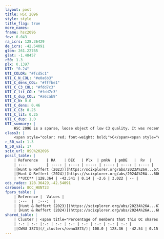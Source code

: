 ```yaml
---
layout: post
title: HSC 2096
style: style
title_flag: true
more_names: 
fname: hsc2096
fov: 0.043
ra_icrs: 128.36429
de_icrs: -42.54091
glon: 261.22765
glat: -1.48457
r50: 1.3
plx: 0.1397
UTI: "0.24"
UTI_COLOR: "#fcd5c1"
UTI_C_N_COL: "#e0a6b3"
UTI_C_dens_COL: "#fffbe1"
UTI_C_C3_COL: "#fdd7c3"
UTI_C_lit_COL: "#fdd7c3"
UTI_C_dup_COL: "#a6cab9"
UTI_C_N: 0.0
UTI_C_dens: 0.46
UTI_C_C3: 0.25
UTI_C_lit: 0.25
UTI_C_dup: 1.0
UTI_summary: |
    HSC 2096 is a sparse, loose object of low C3 quality. It was recently reported in the literature. This object shares a large percentage of members with a later reported entry.<br><br><span style="color: #99180f; font-weight: bold;">Warning: </span>contains less than 25 stars with <i>P>0.5</i> estimated.
class3: |
    <span style="color: red; font-weight: bold;">C</span><span style="color: red; font-weight: bold;">C</span>
r_50_val: 1.3
N_50_val: 17
scix_url: HSC%202096
posit_table: |
    | Reference    | RA    | DEC   | Plx  | pmRA  | pmDE   |  Rv  |
    | :---         | :---: | :---: | :---: | :---: | :---: | :---: |
    |[Hunt & Reffert (2023)](https://scixplorer.org/abs/2023A%26A...673A.114H) | 128.368 | -42.542 | 0.14 | -2.583 | 3.011 | 92.625 |
    |[Hunt & Reffert (2024)](https://scixplorer.org/abs/2024A%26A...686A..42H) | 128.368 | -42.542 | 0.14 | -2.583 | 3.011 | 92.625 |
    | **UCC** |128.364 | -42.541 | 0.14 | -2.6 | 3.022 | -- | 
cds_radec: 128.36429,-42.54091
carousel: UCC_HUNT23
fpars_table: |
    | Reference |  Values |
    | :---  |  :---:  |
    | [Hunt & Reffert (2023)](https://scixplorer.org/abs/2023A%26A...673A.114H) | `AV50=3.973, diffAV50=1.928, MOD50=13.924, logAge50=8.512` |
    | [Hunt & Reffert (2024)](https://scixplorer.org/abs/2024A%26A...686A..42H) | `MassJ=1420.54` |
shared_table: |
    | Cluster | <span title="Percentage of members that this OC shares with the ones listed">%</span>   | RA   | DEC   | Plx   | pmRA  | pmDE  | Rv | UTI |
    | :-: | :-: |:-: | :-: | :-: | :-: | :-: | :-: | :-: |
    |[CWNU 3873](/_clusters/cwnu3873/)| 100.0 | 128.36 | -42.54 | 0.15 | -2.58 | 3.0 | 92.74 |0.07 |
---
```


